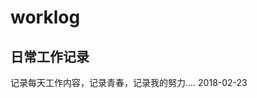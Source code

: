 # worklog
日常工作记录
------------------------------------------------------------------
记录每天工作内容，记录青春，记录我的努力....
2018-02-23
